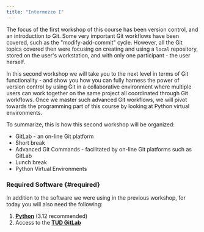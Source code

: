 ```yaml
---
title: "Intermezzo I"
---
```


The focus of the first workshop of this course has been version control, and an introduction to Git. Some very important Git
workflows have been covered, such as the "modify-add-commit" cycle. However, all the Git topics covered then
were focusing on creating and using a `local` repository, stored on the user's workstation, and with only one
participant - the user herself.

In this second workshop we will take you to the next level in terms of Git functionality - and show you how you can
fully harness the power of version control by using Git in a collaborative environment where multiple users can
work together on the same project all coordinated through Git workflows. Once we master such advanced Git workflows,
we will pivot towards the programming part of this course by looking at Python virtual environments.

To summarize, this is how this second workshop will be organized:

- GitLab - an on-line Git platform
- Short break
- Advanced Git Commands - facilitated by on-line Git platforms such as GitLab
- Lunch break
- Python Virtual Environments

### Required Software {#required}

In addition to the software we were using in the previous workshop, for today you will also need the following:

1. **[Python]** (3.12 recommended)
2. Access to the **[TUD GitLab]**

[Python]: https://www.python.org/
[TUD GitLab]: https://gitlab.tudelft.nl/users/sign_in
